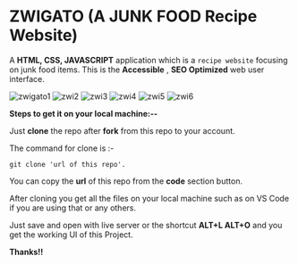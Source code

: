 # ZWIGATO (A JUNK FOOD Recipe Website)
A **HTML, CSS, JAVASCRIPT** application which is a ```recipe website``` focusing on junk food items.
This is the **Accessible** , **SEO Optimized** web user interface.

 ![zwigato1](https://github.com/harshita795/Zwigato/assets/73014908/6aa44027-4017-4ce8-a8dd-96c80c0176f1)
 ![zwi2](https://github.com/harshita795/Zwigato/assets/73014908/0bfc51c6-8788-46db-aa83-3fa4d391c528)
 ![zwi3](https://github.com/harshita795/Zwigato/assets/73014908/3642c145-2c9a-4d51-8abc-8292c1ec96a0)
 ![zwi4](https://github.com/harshita795/Zwigato/assets/73014908/050b6f86-fa9d-42dc-8aa2-c2487e9592da)
 ![zwi5](https://github.com/harshita795/Zwigato/assets/73014908/63ad70a0-053e-4312-942d-24cdfdd5e419)
 ![zwi6](https://github.com/harshita795/Zwigato/assets/73014908/42f8dea3-d47b-4273-aa55-d188f08b28da)



**Steps to get it on your local machine:--**

Just **clone** the repo after **fork** from this repo to your account.

The command for clone is :-

```git clone 'url of this repo'.```

You can copy the **url** of this repo from the **code** section button.

After cloning you get all the files on your local machine such as on VS Code if you are using that or any others.

Just save and open with live server or the shortcut **ALT+L ALT+O** and you get the working UI of this Project.

**Thanks!!**







